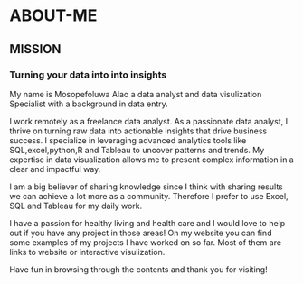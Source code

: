 # ABOUT-ME

## MISSION

### Turning your data into into insights

My name is Mosopefoluwa Alao a data analyst and data visulization Specialist with a background in data entry.

I work remotely as a freelance data analyst. As a passionate data analyst, I thrive on turning raw data into actionable insights that drive business success.  I specialize in leveraging advanced analytics tools like SQL,excel,python,R and Tableau to uncover patterns and trends. My expertise in data visualization allows me to present complex information in a clear and impactful way.

I am a big believer of sharing knowledge since I think with sharing results we can achieve a lot more as a community. Therefore I prefer to use Excel, SQL and Tableau for my daily work.

I have a passion for healthy living and health care and I would love to help out if you have any project in those areas!
On my website you can find some examples of my projects I have worked on so far. Most of them are links to website or interactive visulization.

Have fun in browsing through the contents and thank you for visiting!
